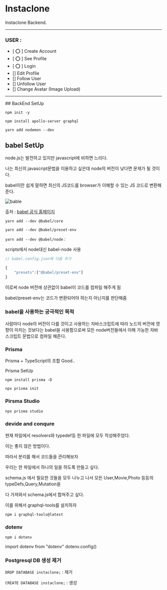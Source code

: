 # Instaclone

Instaclone Backend.

<hr>

### USER :

- [ ⭕️ ] Create Account
- [ ⭕️ ] See Profile
- [ ⭕️ ] Login
- [] Edit Profile
- [] Follow User
- [] Unfollow User
- [] Change Avatar (Image Upload)

<hr>
## BackEnd SetUp

`npm init -y`

`npm install apollo-server graphql`

`yarn add nodemon --dev`

<!-- ## nodemon 사용법

nodemon은 변경사항을 적용하기위해 서버를 죽이고 재실행하는 번거로움을 해결해 준다.

```
"scripts": {
    "dev": "nodemon --exec node server.js"
},
``` -->

## babel SetUp

node.js는 발전하고 있지만 javascript에 비하면 느리다.

나는 최신의 javascript문법을 이용하고 싶은데 node의 버전이 낮다면 문제가 될 것이다.

babel이란 쉽게 말하면 최신의 JS코드를 browser가 이해할 수 있는 JS 코드로 변환해준다.

![bable](./readmeimg/babel.png)

출처 : [babel 공식 홈페이지](https://babeljs.io/)

`yarn add --dev @babel/core`

`yarn add --dev @babel/preset-env`

`yarn add --dev @babel/node` :

scripts에서 node대신 babel-node 사용

```javascript
// babel.config.json에 다음 추가

{
    "presets":["@babel/preset-env"]
}
```

이로써 node 버전에 상관없이 babel이 코드를 컴파일 해주게 됨

babel/preset-env는 코드가 변환되어야 하는지 아닌지를 판단해줌

### babel을 사용하는 궁극적인 목적

사람마다 node의 버전이 다를 것이고 사용하는 자바스크립트에 따라 노드의 버전에 영향이 미치는 것보다는 babel을 사용함으로써 모든 node버전들에서 이해 가능한 자바스크립트 문법으로 컴파일 해준다.

### Prisma

Prisma + TypeScript의 조합 Good..

Prisma SetUp

`npm install prisma -D`

`npx prisma init`

### Pirsma Studio

`npx prisma studio`

### devide and conqure

현재 파일에서 resolvers와 typedef등 한 파일에 모두 작성해주었다.

이는 좋지 않은 방법이다.

따라서 분리를 해서 코드들을 관리해보자

우리는 한 파일에서 하나의 일을 하도록 만들고 싶다.

schema.js 에서 필요한 것들을 모두 나누고 나서 모든 User,Movie,Photo 등등의 typeDefs,Query,Mutation을

다 가져와서 schema.js에서 합쳐주고 싶다.

이를 위해서 graphql-tools를 설치하자

`npm i graphql-tools@latest`

### dotenv

`npm i dotenv`

import dotenv from "dotenv"
dotenv.config()

### Postgresql DB 생성 제거

`DROP DATABASE instaclone;` : 제거

`CREATE DATABASE instaclone;` : 생성
